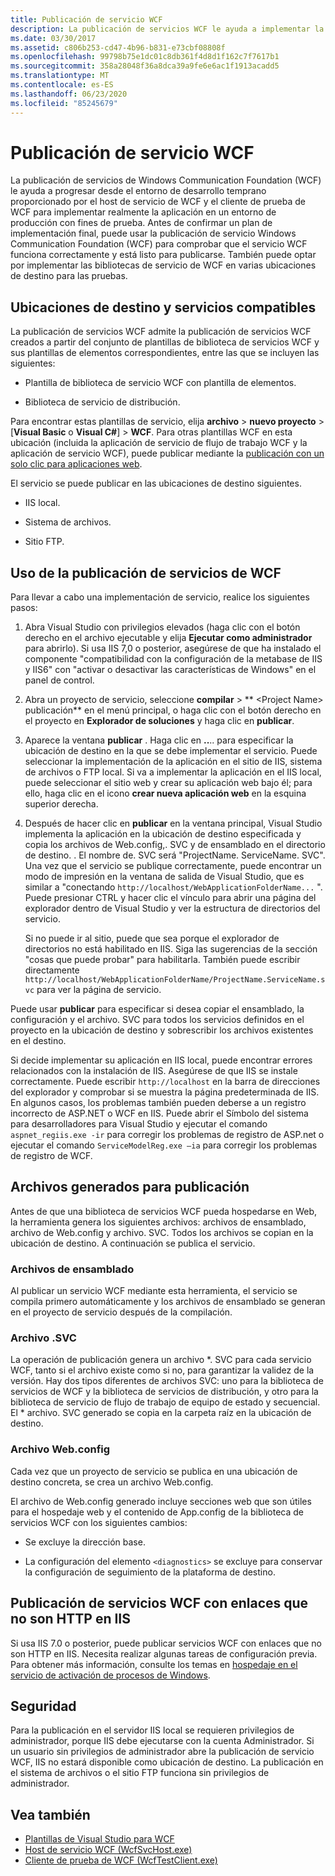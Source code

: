 ```yaml
---
title: Publicación de servicio WCF
description: La publicación de servicios WCF le ayuda a implementar la aplicación en un entorno de producción con fines de prueba.
ms.date: 03/30/2017
ms.assetid: c806b253-cd47-4b96-b831-e73cbf08808f
ms.openlocfilehash: 99798b75e1dc01c8db361f4d8d1f162c7f7617b1
ms.sourcegitcommit: 358a28048f36a8dca39a9fe6e6ac1f1913acadd5
ms.translationtype: MT
ms.contentlocale: es-ES
ms.lasthandoff: 06/23/2020
ms.locfileid: "85245679"
---
```

# <a name="wcf-service-publishing"></a>Publicación de servicio WCF

La publicación de servicios de Windows Communication Foundation (WCF) le ayuda a progresar desde el entorno de desarrollo temprano proporcionado por el host de servicio de WCF y el cliente de prueba de WCF para implementar realmente la aplicación en un entorno de producción con fines de prueba. Antes de confirmar un plan de implementación final, puede usar la publicación de servicio Windows Communication Foundation (WCF) para comprobar que el servicio WCF funciona correctamente y está listo para publicarse. También puede optar por implementar las bibliotecas de servicio de WCF en varias ubicaciones de destino para las pruebas.

## <a name="supported-services-and-target-locations"></a>Ubicaciones de destino y servicios compatibles

La publicación de servicios WCF admite la publicación de servicios WCF creados a partir del conjunto de plantillas de biblioteca de servicios WCF y sus plantillas de elementos correspondientes, entre las que se incluyen las siguientes:

- Plantilla de biblioteca de servicio WCF con plantilla de elementos.

- Biblioteca de servicio de distribución.

Para encontrar estas plantillas de servicio, elija **archivo**  >  **nuevo proyecto** > [**Visual Basic** o **Visual C#**] > **WCF**. Para otras plantillas WCF en esta ubicación (incluida la aplicación de servicio de flujo de trabajo WCF y la aplicación de servicio WCF), puede publicar mediante la [publicación con un solo clic para aplicaciones web](https://docs.microsoft.com/previous-versions/aspnet/dd465337(v=vs.110)).

El servicio se puede publicar en las ubicaciones de destino siguientes.

- IIS local.

- Sistema de archivos.

- Sitio FTP.

## <a name="using-wcf-service-publishing"></a>Uso de la publicación de servicios de WCF

Para llevar a cabo una implementación de servicio, realice los siguientes pasos:

1. Abra Visual Studio con privilegios elevados (haga clic con el botón derecho en el archivo ejecutable y elija **Ejecutar como administrador** para abrirlo).  Si usa IIS 7,0 o posterior, asegúrese de que ha instalado el componente "compatibilidad con la configuración de la metabase de IIS y IIS6" con "activar o desactivar las características de Windows" en el panel de control.

2. Abra un proyecto de servicio, seleccione **compilar**  >  ** \<Project Name> publicación** en el menú principal, o haga clic con el botón derecho en el proyecto en **Explorador de soluciones** y haga clic en **publicar**.

3. Aparece la ventana **publicar** . Haga clic en **..**.. para especificar la ubicación de destino en la que se debe implementar el servicio. Puede seleccionar la implementación de la aplicación en el sitio de IIS, sistema de archivos o FTP local. Si va a implementar la aplicación en el IIS local, puede seleccionar el sitio web y crear su aplicación web bajo él; para ello, haga clic en el icono **crear nueva aplicación web** en la esquina superior derecha.

4. Después de hacer clic en **publicar** en la ventana principal, Visual Studio implementa la aplicación en la ubicación de destino especificada y copia los archivos de Web.config,. SVC y de ensamblado en el directorio de destino. . El nombre de. SVC será "ProjectName. ServiceName. SVC". Una vez que el servicio se publique correctamente, puede encontrar un modo de impresión en la ventana de salida de Visual Studio, que es similar a "conectando `http://localhost/WebApplicationFolderName...` ". Puede presionar CTRL y hacer clic el vínculo para abrir una página del explorador dentro de Visual Studio y ver la estructura de directorios del servicio.

     Si no puede ir al sitio, puede que sea porque el explorador de directorios no está habilitado en IIS. Siga las sugerencias de la sección "cosas que puede probar" para habilitarla. También puede escribir directamente `http://localhost/WebApplicationFolderName/ProjectName.ServiceName.svc` para ver la página de servicio.

Puede usar **publicar** para especificar si desea copiar el ensamblado, la configuración y el archivo. SVC para todos los servicios definidos en el proyecto en la ubicación de destino y sobrescribir los archivos existentes en el destino.

Si decide implementar su aplicación en IIS local, puede encontrar errores relacionados con la instalación de IIS. Asegúrese de que IIS se instale correctamente. Puede escribir `http://localhost` en la barra de direcciones del explorador y comprobar si se muestra la página predeterminada de IIS. En algunos casos, los problemas también pueden deberse a un registro incorrecto de ASP.NET o WCF en IIS. Puede abrir el Símbolo del sistema para desarrolladores para Visual Studio y ejecutar el comando `aspnet_regiis.exe -ir` para corregir los problemas de registro de ASP.net o ejecutar el comando `ServiceModelReg.exe –ia` para corregir los problemas de registro de WCF.

## <a name="files-generated-for-publishing"></a>Archivos generados para publicación
 Antes de que una biblioteca de servicios WCF pueda hospedarse en Web, la herramienta genera los siguientes archivos: archivos de ensamblado, archivo de Web.config y archivo. SVC. Todos los archivos se copian en la ubicación de destino. A continuación se publica el servicio.

### <a name="assembly-files"></a>Archivos de ensamblado
 Al publicar un servicio WCF mediante esta herramienta, el servicio se compila primero automáticamente y los archivos de ensamblado se generan en el proyecto de servicio después de la compilación.

### <a name="svc-file"></a>Archivo .SVC
 La operación de publicación genera un archivo *. SVC para cada servicio WCF, tanto si el archivo existe como si no, para garantizar la validez de la versión. Hay dos tipos diferentes de archivos SVC: uno para la biblioteca de servicios de WCF y la biblioteca de servicios de distribución, y otro para la biblioteca de servicio de flujo de trabajo de equipo de estado y secuencial. El \* archivo. SVC generado se copia en la carpeta raíz en la ubicación de destino.

### <a name="webconfig-file"></a>Archivo Web.config
 Cada vez que un proyecto de servicio se publica en una ubicación de destino concreta, se crea un archivo Web.config.

 El archivo de Web.config generado incluye secciones web que son útiles para el hospedaje web y el contenido de App.config de la biblioteca de servicios WCF con los siguientes cambios:

- Se excluye la dirección base.

- La configuración del elemento `<diagnostics>` se excluye para conservar la configuración de seguimiento de la plataforma de destino.

## <a name="publishing-wcf-services-with-non-http-bindings-to-iis"></a>Publicación de servicios WCF con enlaces que no son HTTP en IIS
 Si usa IIS 7.0 o posterior, puede publicar servicios WCF con enlaces que no son HTTP en IIS. Necesita realizar algunas tareas de configuración previa. Para obtener más información, consulte los temas en [hospedaje en el servicio de activación de procesos de Windows](./feature-details/hosting-in-windows-process-activation-service.md).

## <a name="security"></a>Seguridad
 Para la publicación en el servidor IIS local se requieren privilegios de administrador, porque IIS debe ejecutarse con la cuenta Administrador. Si un usuario sin privilegios de administrador abre la publicación de servicio WCF, IIS no estará disponible como ubicación de destino. La publicación en el sistema de archivos o el sitio FTP funciona sin privilegios de administrador.

## <a name="see-also"></a>Vea también

- [Plantillas de Visual Studio para WCF](wcf-vs-templates.md)
- [Host de servicio WCF (WcfSvcHost.exe)](wcf-service-host-wcfsvchost-exe.md)
- [Cliente de prueba de WCF (WcfTestClient.exe)](wcf-test-client-wcftestclient-exe.md)
